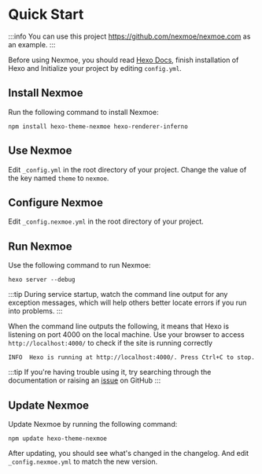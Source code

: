 # Quick Start

:::info
You can use this project <https://github.com/nexmoe/nexmoe.com> as an example.
:::

Before using Nexmoe, you should read [Hexo Docs](https://hexo.io/docs/index.html), finish installation of Hexo and Initialize your project by editing `config.yml`.

## Install Nexmoe

Run the following command to install Nexmoe:

```shell
npm install hexo-theme-nexmoe hexo-renderer-inferno
```

## Use Nexmoe

Edit `_config.yml` in the root directory of your project. Change the value of the key named `theme` to `nexmoe`.

## Configure Nexmoe

Edit `_config.nexmoe.yml` in the root directory of your project.

## Run Nexmoe

Use the following command to run Nexmoe:

```shell
hexo server --debug
```

:::tip
During service startup, watch the command line output for any exception messages, which will help others better locate errors if you run into problems.
:::

When the command line outputs the following, it means that Hexo is listening on port 4000 on the local machine. Use your browser to access `http://localhost:4000/` to check if the site is running correctly

```shell
INFO  Hexo is running at http://localhost:4000/. Press Ctrl+C to stop.
```

:::tip
If you're having trouble using it, try searching through the documentation or raising an [issue](https://github.com/nexmoe/hexo-theme-nexmoe/issues/new) on GitHub
:::

## Update Nexmoe

Update Nexmoe by running the following command:

```shell
npm update hexo-theme-nexmoe
```

After updating, you should see what's changed in the changelog. And edit `_config.nexmoe.yml` to match the new version.
